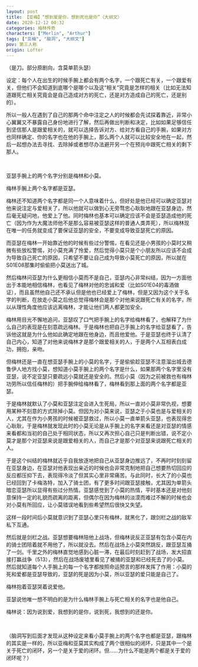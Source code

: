 ```yaml
---
layout: post
title: 【亚梅】“想到爱是你，想到死也是你”（大纲文）
date: 2020-12-12 00:32
categories: 梅林传奇
characters: ["Merlin", "Arthur"]
tags: ["亚梅", "脑洞", "大纲文"]
pov: 第三人称
origin: Lofter
---
```


（是刀。部分原剧向，含莫单箭头瑟）

设定：每个人在出生的时候手腕上都会有两个名字，一个跟死亡有关，一个跟爱有关，但他们不会知道到底哪个是哪个以及这“相关”究竟是怎样的相关（比如无法知道跟死亡相关究竟会是自己造成对方的死亡，还是对方造成自己的死亡，还是别的）。

所以一般人在遇到了自己的那两个命中注定之人的时候都会先试探着靠近，非常小心翼翼又不暴露自己身份地进行了解，然后再做出判断和决定，比如如果足够信任到坚信那人是跟爱相关的，就可以选择告诉对方、给对方看自己的手腕，如果对方也同样确定、你的名字也在他的手腕上，那么两个人就可以比较安全地在一起，然后一起想办法去寻找、去除掉或者想尽办法避开另一个在预兆中跟死亡相关的剩下那人。

<br>

亚瑟手腕上的两个名字分别是梅林和小莫。

梅林手腕上两个名字都是亚瑟。

梅林还不知道两个名字都是同一个人意味着什么，但好处是他已经可以确定亚瑟对他来说注定与爱相关了，所以他就可以做到心无旁骛忠心耿耿地跟在亚瑟身边，然后毫无疑问地，他爱上了他。同时梅林也基本可以确定应该不会是亚瑟造成他的死亡（因为作为大魔法师他不是那么容易被亚瑟这样的普通人类弄死），所以梅林现在唯一的任务就变成了要保证亚瑟的安全，不要变成导致亚瑟死亡的原因。

而亚瑟在梅林一开始靠近他的时候有些过分警惕，在看见还是小男孩的小莫时又稍微有些放松警惕，对小莫充满了怜爱，然后觉得小莫只是个小朋友所以应该不会成为导致自己死亡的原因，只希望不要让自己成为导致小莫死亡的原因，所以就在S01E08那集时偷偷把小莫送出了城。

然后梅林问亚瑟为什么更相信小莫而不是自己，亚瑟内心非常纠结，因为一方面他出于本能地相信梅林，也看见了梅林对他的忠诚和爱（比如S01E04的毒酒做证），而且虽然他自己还不承认但是他也已经爱上了梅林，但是又因为这个关于名字的判断，在放走小莫之后他总觉得梅林会是那个对他来说跟死亡有关的名字，所以从理性角度他应该远离梅林，才能让他们两人都更加安全。

梅林用目光不懈地追问，亚瑟叹了口气把手腕上的名字给梅林看了，也解释了为什么自己的表现是在刻意疏远梅林。于是梅林也把自己手腕上的名字给亚瑟看了，告诉他这就是为什么他如此确定地跟在他身边，而且他爱他。于是亚瑟也终于认清了自己内心，知道了对他来说梅林才是那个跟爱相关的人，于是两个人互相表白成功，拥抱，亲吻。

但梅林还是一直在想亚瑟手腕上的小莫的名字，于是偷偷趁亚瑟不注意溜出城去德鲁伊人地方找小莫，想知道小莫手腕上的两个名字是什么，如果那两个名字里没有亚瑟，说不定亚瑟只要疏远小莫就还是安全的。然后小莫（因为之前被救也有梅林功劳所以信任梅林的）把手腕伸给梅林看了，梅林看到那上面的两个名字都是亚瑟。

于是梅林就默认了小莫和亚瑟注定会进入生死局，所以一直对小莫非常仇视，想要用某种不刻意的方式除掉小莫。但因为对小莫来说，亚瑟之于小莫也是与爱相关的人，尤其在作为小男孩的时候被亚瑟救过，所以小莫一直单箭头亚瑟，也表现得忠心耿耿，于是梅林就发现此时的小莫无论是从手腕上的名字来看还是对亚瑟的情感来看都和当初的自己处于相同状态，所以又再次担心自己只是判断出错，说不定小莫才是那个对亚瑟来说是跟爱相关的人，而自己才是那个对亚瑟来说跟死亡相关的人。

于是这个纠结的梅林就近乎自我放逐地把自己从亚瑟身边推远了，不再时时刻刻留在亚瑟身边，在亚瑟对他表现出亲近的时候也会非常克制地把自己想要热切回应的反应都压抑下去，表现得冷淡了但其实心里非常痛苦。与此同时，长大了的小莫也已经回到了卡梅洛特，加入了骑士团，有了更多时间跟亚瑟接触，尤其因为单箭头暗恋亚瑟所以显得有些过分热情。亚瑟感觉到了小莫的热情，平时基本还是对他刻意保持一定的礼貌而疏离的距离，但偶尔在因为梅林的淡漠而难过不解的时候也会对小莫有所回应，让小莫错误地看到些希望然后很快又失望。

这样一段时间后小莫就意识到了亚瑟心里只有梅林，就黑化了，跟剑栏之战的敌军私下互通。

然后就是剑栏之战。亚瑟想要梅林陪他上战场，但梅林说反正亚瑟有包含小莫在内的骑士团陪着就不用他了，所以就没去。然后在战场上小莫突然跳反，跟亚瑟互捅了一剑。千里之外的梅林直觉地感到心脏一滞，在最后时刻赶到了战场，发大招直接打赢战争（513），然后在战场废墟里看见了被捅的亚瑟和已经死去了的小莫。然后就知道每个人手腕上的每一个名字都按照命运预言的那样发挥了作用：小莫的死和爱都是亚瑟导致的，亚瑟的死是因为小莫，所以亚瑟的爱只能是自己了。

梅林抱着亚瑟哭着说爱他。

亚瑟说他唯一想不明白的是为什么梅林手腕上与死亡相关的名字也是他自己。

梅林说：因为说到爱，我想到的是你，说到死，我想到的还是你。

<br>

（脑洞写到后面才发现从这种设定来看小莫手腕上的两个名字也都是亚瑟，跟梅林的其实是一样的，所以亚梅和亚莫其实构成了两个很相似的闭环，只是其中一个是关于死亡的闭环，另一个是关于爱的闭环。但……为什么不能是两个都是关于爱的闭环呢？）
